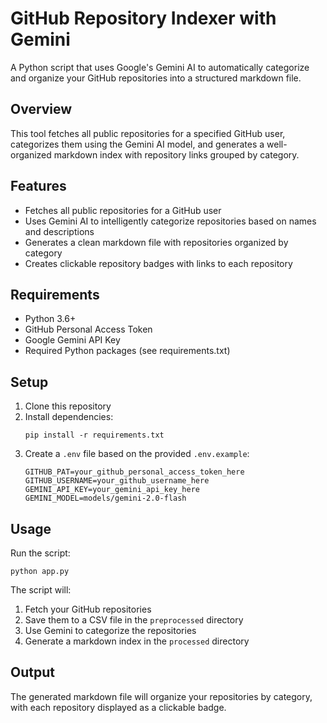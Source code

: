 # GitHub Repository Indexer with Gemini

A Python script that uses Google's Gemini AI to automatically categorize and organize your GitHub repositories into a structured markdown file.

## Overview

This tool fetches all public repositories for a specified GitHub user, categorizes them using the Gemini AI model, and generates a well-organized markdown index with repository links grouped by category.

## Features

- Fetches all public repositories for a GitHub user
- Uses Gemini AI to intelligently categorize repositories based on names and descriptions
- Generates a clean markdown file with repositories organized by category
- Creates clickable repository badges with links to each repository

## Requirements

- Python 3.6+
- GitHub Personal Access Token
- Google Gemini API Key
- Required Python packages (see requirements.txt)

## Setup

1. Clone this repository
2. Install dependencies:
   ```
   pip install -r requirements.txt
   ```
3. Create a `.env` file based on the provided `.env.example`:
   ```
   GITHUB_PAT=your_github_personal_access_token_here
   GITHUB_USERNAME=your_github_username_here
   GEMINI_API_KEY=your_gemini_api_key_here
   GEMINI_MODEL=models/gemini-2.0-flash
   ```

## Usage

Run the script:

```
python app.py
```

The script will:
1. Fetch your GitHub repositories
2. Save them to a CSV file in the `preprocessed` directory
3. Use Gemini to categorize the repositories
4. Generate a markdown index in the `processed` directory

## Output

The generated markdown file will organize your repositories by category, with each repository displayed as a clickable badge.
